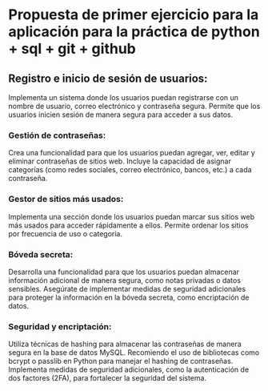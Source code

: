 # Propuesta de primer ejercicio para la aplicación para la práctica de python + sql + git + github

## Registro e inicio de sesión de usuarios:

Implementa un sistema donde los usuarios puedan registrarse con un nombre de usuario, correo electrónico y contraseña segura.
Permite que los usuarios inicien sesión de manera segura para acceder a sus datos.

### Gestión de contraseñas:
Crea una funcionalidad para que los usuarios puedan agregar, ver, editar y eliminar contraseñas de sitios web.
Incluye la capacidad de asignar categorías (como redes sociales, correo electrónico, bancos, etc.) a cada contraseña.

### Gestor de sitios más usados:
Implementa una sección donde los usuarios puedan marcar sus sitios web más usados para acceder rápidamente a ellos.
Permite ordenar los sitios por frecuencia de uso o categoría.

### Bóveda secreta:
Desarrolla una funcionalidad para que los usuarios puedan almacenar información adicional de manera segura, como notas privadas o datos sensibles.
Asegúrate de implementar medidas de seguridad adicionales para proteger la información en la bóveda secreta, como encriptación de datos.
### Seguridad y encriptación:

Utiliza técnicas de hashing para almacenar las contraseñas de manera segura en la base de datos MySQL. Recomiendo el uso de bibliotecas como bcrypt o passlib en Python para manejar el hashing de contraseñas.
Implementa medidas de seguridad adicionales, como la autenticación de dos factores (2FA), para fortalecer la seguridad del sistema.
